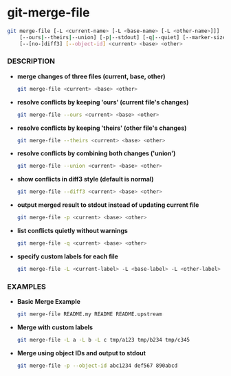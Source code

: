 
# git-merge-file

```bash
git merge-file [-L <current-name> [-L <base-name> [-L <other-name>]]]
	[--ours|--theirs|--union] [-p|--stdout] [-q|--quiet] [--marker-size=<n>]
	[--[no-]diff3] [--object-id] <current> <base> <other>
```

### DESCRIPTION

- **merge changes of three files (current, base, other)**
  ```bash
  git merge-file <current> <base> <other>
  ```

- **resolve conflicts by keeping 'ours' (current file's changes)**
  ```bash
  git merge-file --ours <current> <base> <other>
  ```

- **resolve conflicts by keeping 'theirs' (other file's changes)**
  ```bash
  git merge-file --theirs <current> <base> <other>
  ```

- **resolve conflicts by combining both changes ('union')**
  ```bash
  git merge-file --union <current> <base> <other>
  ```

- **show conflicts in diff3 style (default is normal)**
  ```bash
  git merge-file --diff3 <current> <base> <other>
  ```

- **output merged result to stdout instead of updating current file**
  ```bash
  git merge-file -p <current> <base> <other>
  ```

- **list conflicts quietly without warnings**
  ```bash
  git merge-file -q <current> <base> <other>
  ```

- **specify custom labels for each file**
  ```bash
  git merge-file -L <current-label> -L <base-label> -L <other-label> <current> <base> <other>
  ```

### EXAMPLES

- **Basic Merge Example**
  ```bash
  git merge-file README.my README README.upstream
  ```

- **Merge with custom labels**
  ```bash
  git merge-file -L a -L b -L c tmp/a123 tmp/b234 tmp/c345
  ```

- **Merge using object IDs and output to stdout**
  ```bash
  git merge-file -p --object-id abc1234 def567 890abcd
  ```
